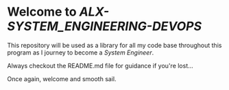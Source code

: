 # Welcome to *ALX-SYSTEM_ENGINEERING-DEVOPS*
This repository will be used as a library for all my code base throughout this program as I journey to become a *System Engineer*. <br>

Always checkout the README.md file for guidance if you're lost...<br>

Once again, welcome and smooth sail.
